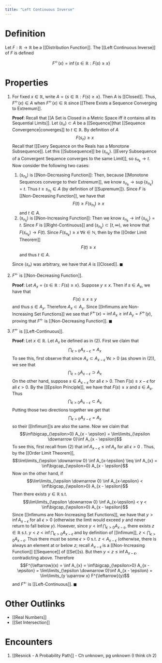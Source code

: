 ```yaml
---
title: "Left Continuous Inverse"
---
```


# Definition
Let $F: \mathbb{R} \to \mathbb{R}$ be a [[Distribution Function]]. The [[Left Continuous Inverse]] of $F$ is defined

$$F^{\leftarrow}(x) = \inf\{s \in \mathbb{R} : F(s) \geq x\}$$

# Properties
1. For fixed $x \in \mathbb{R}$, write $A = \{s \in \mathbb{R} : F(s) \geq x\}$. Then $A$ is [[Closed]]. Thus, $F^{\leftarrow}(x) \in A$ when $F^{\leftarrow}(x) \in \mathbb{R}$ since [[There Exists a Sequence Converging to Extremum]].

	**Proof**: Recall that [[A Set is Closed in a Metric Space iff it contains all its Sequential Limits]]. Let $(s_{n}) \subset A$ be a [[Sequence]]that [[Sequence Convergence|converges]] to $t \in \mathbb{R}$.  By definition of $A$
	$$F(s_{n}) \geq x$$
	Recall that [[Every Sequence on the Reals has a Monotone Subsequence]]. Let this [[Subsequence]] be $(s_{n_{k}})$. [[Every Subsequence of a Convergent Sequence converges to the same Limit]], so $s_{n_{k}} \to t$. Now consider the following two cases:
	1. $(s_{n_{k}})$ is [[Non-Decreasing Function]]: Then, because [[Monotone Sequences converge to their Extremum]], we know $s_{n_{k}} \to \sup\{s_{n_{k}}\} = t$. Thus $t \geq s_{n_{1}} \in A$ (by definition of [[Supremum]]). Since $F$ is [[Non-Decreasing Function]], we have that $$F(t) \geq F(s_{n_{1}}) \geq x$$ and $t \in A$.
	2. $(s_{n_{k}})$ is [[Non-Increasing Function]]: Then we know $s_{n_{k}} \to \inf\{s_{n_{k}}\} = t$. Since $F$ is [[Right-Continuous]] and $(s_{n_{k}}) \subset [t, \infty)$, we know that $F(s_{n_{k}}) \to F(t)$. Since $F(s_{n_{k}}) \geq x$ $\forall k \in \mathbb{N}$, then by the [[Order Limit Theorem]]$$F(t) \geq x$$ and thus $t \in A$.
	
	Since $(s_{n})$ was arbitrary, we have that $A$ is [[Closed]]. $\blacksquare$
2. $F^{\leftarrow}$ is [[Non-Decreasing Function]].

	**Proof**: Let $A_{x}= \{s \in \mathbb{R} : F(s) \geq x\}$. Suppose $y \leq x$. Then if $s \in A_x$, we have that
	$$F(s) \geq x \geq y$$ and thus $s \in A_{y}$. Therefore $A_{x} \subset A_{y}$. Since [[Infimums are Non-Increasing Set Functions]] we see that $F^{\leftarrow}(x) = \inf A_{x} \geq \inf A_{y} = F^{\leftarrow}(y)$, proving that $F^{\leftarrow}$ is [[Non-Decreasing Function]]. $\blacksquare$
	
3. $F^{\leftarrow}$ is [[Left-Continuous]].

	**Proof**: Let $x \in \mathbb{R}$. Let $A_{x}$ be defined as in (2). First we claim that
	$$\bigcap_{\epsilon>0} A_{x - \epsilon} = A_{x}$$
	To see this, first observe that since $A_{x} \subset A_{x-\epsilon}$ $\forall \epsilon > 0$ (as shown in (2)), we see that
	$$\bigcap_{\epsilon>0} A_{x - \epsilon} \supset A_{x}$$
	On the other hand, suppose $s \in A_{x - \epsilon}$ for all $\epsilon > 0$. Then $F(s) \geq x - \epsilon$ for all $\epsilon > 0$. By the [[Epsilon Principle]], we have that $F(s) \geq x$ and $s \in A_{x}$. Thus
	$$\bigcap_{\epsilon>0} A_{x - \epsilon} \subset A_{x}$$
	Putting those two directions together we get that 
	$$\bigcap_{\epsilon>0} A_{x - \epsilon} = A_{x}$$
	so their [[Infimum]]s are also the same. Now we claim that
	$$\inf\bigcap_{\epsilon>0} A_{x - \epsilon} = \lim\limits_{\epsilon \downarrow 0}\inf A_{x - \epsilon}$$
	To see this, first recall from (2) that $\inf A_{x-\epsilon} \leq \inf A_{x}$ for all $\epsilon > 0$ . Thus, by the [[Order Limit Theorem]], 
	$$\lim\limits_{\epsilon \downarrow  0} \inf A_{x-\epsilon} \leq \inf A_{x} = \inf\bigcap_{\epsilon>0} A_{x - \epsilon}$$
	Now on the other hand, if 
	$$\lim\limits_{\epsilon \downarrow  0} \inf A_{x-\epsilon} < \inf\bigcap_{\epsilon>0} A_{x - \epsilon}$$
	Then there exists $y \in \mathbb{R}$ s.t. 
	$$\lim\limits_{\epsilon \downarrow  0} \inf A_{x-\epsilon} < y < \inf\bigcap_{\epsilon>0} A_{x - \epsilon}$$
	Since [[Infimums are Non-Increasing Set Functions]], we have that $y > \inf A_{x-\epsilon}$ for all $\epsilon > 0$ (otherwise the limit would exceed $y$ and never return to fall below $y$). However, since $y < \inf\bigcap_{\epsilon>0} A_{x - \epsilon}$, there exists $z \in \mathbb{R}$ s.t. $y < z < \inf\bigcap_{\epsilon>0} A_{x - \epsilon}$ and by definition of [[Infimum]], $z < \bigcap_{\epsilon>0} A_{x - \epsilon}$. Thus there must be some $\epsilon > 0$ s.t. $z < A_{x - \epsilon}$ (otherwise, there is always an element at or below $z$; recall $A_{x-\epsilon}$ is a [[Non-Increasing Function]] [[Sequence]] of [[Set]]s). But then $y < z \leq \inf A_{x - \epsilon}$, contradicting above. Therefore
	$$F^{\leftarrow}(x) = \inf A_{x} = \inf\bigcap_{\epsilon>0} A_{x - \epsilon} = \lim\limits_{\epsilon \downarrow 0}\inf A_{x - \epsilon} = \lim\limits_{y \uparrow x} F^{\leftarrow}(y)$$
	and $F^{\leftarrow}$ is [[Left-Continuous]]. $\blacksquare$

# Other Outlinks
- [[Real Numbers]]
- [[Set Intersection]]

# Encounters
1. [[Resnick - A Probability Path]] - Ch unknown, pg unknown (I think ch 2)
	